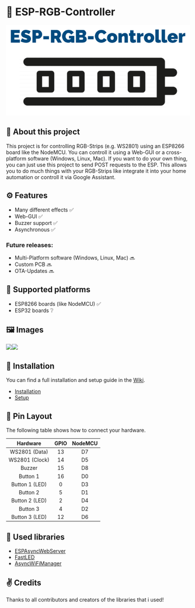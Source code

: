 # 🌈 ESP-RGB-Controller
<p align="center"><img src="https://raw.githubusercontent.com/WoodyLetsCode/ESP-RGB-Controller/master/ESP-RGB-Controller.png"></p>

## 👋 About this project
This project is for controlling RGB-Strips (e.g. WS2801) using an ESP8266 board like the NodeMCU. You can controll it using a Web-GUI or a cross-platform software (Windows, Linux, Mac). If you want to do your own thing, you can just use this project to send POST requests to the ESP. This allows you to do much things with your RGB-Strips like integrate it into your home automation or controll it via Google Assistant.

## ⚙️ Features
- Many different effects ✅
- Web-GUI ✅
- Buzzer support ✅
- Asynchronous ✅
### Future releases:
- Multi-Platform software (Windows, Linux, Mac) 🔜
- Custom PCB 🔜
- OTA-Updates 🔜

## 💾 Supported platforms
- ESP8266 boards (like NodeMCU) ✅
- ESP32 boards ❔

## 🖼️ Images
<img src="https://github.com/WoodyLetsCode/ESP-RGB-Controller/raw/master/iphone-xs-with-macbook-air-in-the-background.jpg" width="50%"><img src="https://github.com/WoodyLetsCode/ESP-RGB-Controller/raw/master/ipad-pro-on-white-table.jpg" width="50%">

## 📲 Installation
You can find a full installation and setup guide in the <a href="https://github.com/WoodyLetsCode/ESP-RGB-Controller/wiki">Wiki</a>.
 - <a href="https://github.com/WoodyLetsCode/ESP-RGB-Controller/wiki/Installation">Installation</a>
 - <a href="https://github.com/WoodyLetsCode/ESP-RGB-Controller/wiki/Setup">Setup</a>
 
 ## 📍 Pin Layout
The following table shows how to connect your hardware.

|    Hardware    	| GPIO 	| NodeMCU 	|
|:--------------:	|:----:	|:-------:	|
|  WS2801 (Data) 	|  13  	|    D7   	|
| WS2801 (Clock) 	|  14  	|    D5   	|
|     Buzzer     	|  15  	|    D8   	|
|    Button 1    	|  16  	|    D0   	|
| Button 1 (LED) 	|   0  	|    D3   	|
|    Button 2    	|   5  	|    D1   	|
| Button 2 (LED) 	|   2  	|    D4   	|
|    Button 3    	|   4  	|    D2   	|
| Button 3 (LED) 	|  12  	|    D6   	|

## 📒 Used libraries
- <a href="https://github.com/me-no-dev/ESPAsyncWebServer">ESPAsyncWebServer</a>
- <a href="https://github.com/FastLED/FastLED">FastLED</a>
- <a href="https://github.com/alanswx/ESPAsyncWiFiManager">AsyncWiFiManager</a>

## ✌️ Credits
Thanks to all contributors and creators of the libraries that i used!

